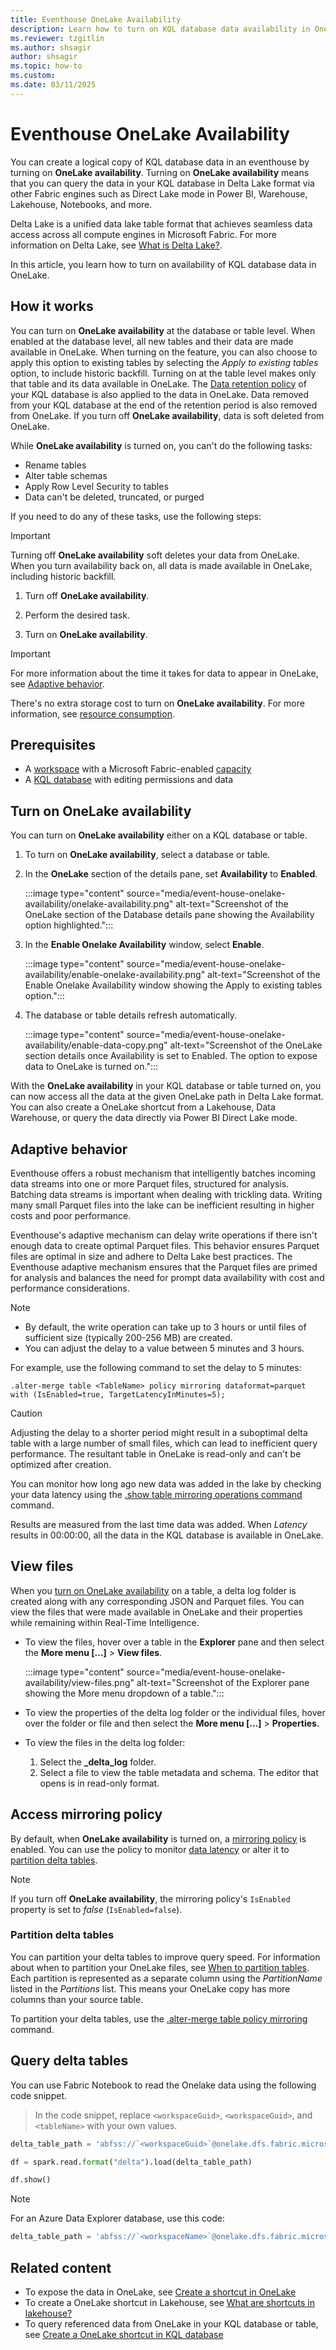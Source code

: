 ```yaml
---
title: Eventhouse OneLake Availability
description: Learn how to turn on KQL database data availability in OneLake.
ms.reviewer: tzgitlin
ms.author: shsagir
author: shsagir
ms.topic: how-to
ms.custom:
ms.date: 03/11/2025
---
```


# Eventhouse OneLake Availability

You can create a logical copy of KQL database data in an eventhouse by turning on **OneLake availability**. Turning on **OneLake availability** means that you can query the data in your KQL database in Delta Lake format via other Fabric engines such as Direct Lake mode in Power BI, Warehouse, Lakehouse, Notebooks, and more.

Delta Lake is a unified data lake table format that achieves seamless data access across all compute engines in Microsoft Fabric. For more information on Delta Lake, see [What is Delta Lake?](/azure/synapse-analytics/spark/apache-spark-what-is-delta-lake).

In this article, you learn how to turn on availability of KQL database data in OneLake.

## How it works

You can turn on **OneLake availability** at the database or table level. When enabled at the database level, all new tables and their data are made available in OneLake. When turning on the feature, you can also choose to apply this option to existing tables by selecting the *Apply to existing tables* option, to include historic backfill. Turning on at the table level makes only that table and its data available in OneLake. The [Data retention policy](data-policies.md#data-retention-policy) of your KQL database is also applied to the data in OneLake. Data removed from your KQL database at the end of the retention period is also removed from OneLake. If you turn off **OneLake availability**, data is soft deleted from OneLake.

While **OneLake availability** is turned on, you can't do the following tasks:

* Rename tables
* Alter table schemas
* Apply Row Level Security to tables
* Data can't be deleted, truncated, or purged

If you need to do any of these tasks, use the following steps:

> [!IMPORTANT]
> Turning off **OneLake availability** soft deletes your data from OneLake. When you turn availability back on, all data is made available in OneLake, including historic backfill.

1. Turn off **OneLake availability**.

1. Perform the desired task.

1. Turn on **OneLake availability**.

> [!IMPORTANT]
> For more information about the time it takes for data to appear in OneLake, see [Adaptive behavior](#adaptive-behavior).
>
> There's no extra storage cost to turn on **OneLake availability**. For more information, see [resource consumption](kql-database-consumption.md#storage-billing).

## Prerequisites

* A [workspace](../fundamentals/create-workspaces.md) with a Microsoft Fabric-enabled [capacity](../enterprise/licenses.md#capacity)
* A [KQL database](create-database.md) with editing permissions and data

## Turn on OneLake availability

You can turn on **OneLake availability** either on a KQL database or table.

1. To turn on **OneLake availability**, select a database or table.

1. In the **OneLake** section of the details pane, set **Availability** to **Enabled**.

    :::image type="content" source="media/event-house-onelake-availability/onelake-availability.png" alt-text="Screenshot of the OneLake section of the Database details pane showing the Availability option highlighted.":::

1. In the **Enable Onelake Availability** window, select **Enable**.

    :::image type="content" source="media/event-house-onelake-availability/enable-onelake-availability.png" alt-text="Screenshot of the Enable Onelake Availability window showing the Apply to existing tables option.":::

1. The database or table details refresh automatically.

    :::image type="content" source="media/event-house-onelake-availability/enable-data-copy.png" alt-text="Screenshot of the OneLake section details once Availability is set to Enabled. The option to expose data to OneLake is turned on.":::

With the **OneLake availability** in your KQL database or table turned on, you can now access all the data at the given OneLake path in Delta Lake format. You can also create a OneLake shortcut from a Lakehouse, Data Warehouse, or query the data directly via Power BI Direct Lake mode.

## Adaptive behavior

Eventhouse offers a robust mechanism that intelligently batches incoming data streams into one or more Parquet files, structured for analysis. Batching data streams is important when dealing with trickling data. Writing many small Parquet files into the lake can be inefficient resulting in higher costs and poor performance.

Eventhouse's adaptive mechanism can delay write operations if there isn't enough data to create optimal Parquet files. This behavior ensures Parquet files are optimal in size and adhere to Delta Lake best practices. The Eventhouse adaptive mechanism ensures that the Parquet files are primed for analysis and balances the need for prompt data availability with cost and performance considerations.

> [!NOTE]
>
> * By default, the write operation can take up to 3 hours or until files of sufficient size (typically 200-256 MB) are created.
> * You can adjust the delay to a value between 5 minutes and 3 hours.

For example, use the following command to set the delay to 5 minutes:

```kusto
.alter-merge table <TableName> policy mirroring dataformat=parquet with (IsEnabled=true, TargetLatencyInMinutes=5);
```

> [!CAUTION]
> Adjusting the delay to a shorter period might result in a suboptimal delta table with a large number of small files, which can lead to inefficient query performance. The resultant table in OneLake is read-only and can't be optimized after creation.

You can monitor how long ago new data was added in the lake by checking your data latency using the [.show table mirroring operations command](/azure/data-explorer/kusto/management/show-table-mirroring-operations-command?context=/fabric/context/context-rti&pivots=fabric) command.

Results are measured from the last time data was added. When *Latency* results in 00:00:00, all the data in the KQL database is available in OneLake.

## View files

When you [turn on OneLake availability](#turn-on-onelake-availability) on a table, a delta log folder is created along with any corresponding JSON and Parquet files. You can view the files that were made available in OneLake and their properties while remaining within Real-Time Intelligence.

* To view the files, hover over a table in the **Explorer** pane and then select the **More menu [...]** > **View files**.

    :::image type="content" source="media/event-house-onelake-availability/view-files.png" alt-text="Screenshot of the Explorer pane showing the More menu dropdown of a table.":::

* To view the properties of the delta log folder or the individual files, hover over the folder or file and then select the **More menu [...]** > **Properties**.

* To view the files in the delta log folder:

    1. Select the **_delta_log** folder.
    1. Select a file to view the table metadata and schema. The editor that opens is in read-only format.

## Access mirroring policy

By default, when **OneLake availability** is turned on, a  [mirroring policy](/azure/data-explorer/kusto/management/mirroring-policy?context=/fabric/context/context-rti&pivots=fabric) is enabled. You can use the policy to monitor [data latency](#adaptive-behavior) or alter it to [partition delta tables](#partition-delta-tables).

> [!NOTE]
> If you turn off **OneLake availability**, the mirroring policy's `IsEnabled` property is set to *false* (`IsEnabled=false`).

### Partition delta tables

You can partition your delta tables to improve query speed. For information about when to partition your OneLake files, see [When to partition tables](/azure/databricks/tables/partitions). Each partition is represented as a separate column using the *PartitionName* listed in the *Partitions* list. This means your OneLake copy has more columns than your source table.

To partition your delta tables, use the [.alter-merge table policy mirroring](/azure/data-explorer/kusto/management/alter-merge-mirroring-policy-command?context=/fabric/context/context-rti&pivots=fabric) command.

## Query delta tables

You can use Fabric Notebook to read the Onelake data using the following code snippet.

> In the code snippet, replace `<workspaceGuid>`, `<workspaceGuid>`, and `<tableName>` with your own values.

  ```python
delta_table_path = 'abfss://`<workspaceGuid>`@onelake.dfs.fabric.microsoft.com/`<eventhouseGuid>`/Tables/`<tableName>`'

df = spark.read.format("delta").load(delta_table_path)

df.show()
   ```

> [!NOTE]
> For an Azure Data Explorer database, use this code:
>
> ```python
> delta_table_path = 'abfss://`<workspaceName>`@onelake.dfs.fabric.microsoft.com/`<itemName>`.KustoDatabase/Tables/`<tableName>`'
> ```

## Related content

* To expose the data in OneLake, see [Create a shortcut in OneLake](../onelake/create-onelake-shortcut.md)
* To create a OneLake shortcut in Lakehouse, see [What are shortcuts in lakehouse?](../data-engineering/lakehouse-shortcuts.md)
* To query referenced data from OneLake in your KQL database or table, see [Create a OneLake shortcut in KQL database](onelake-shortcuts.md?tab=onelake-shortcut)
